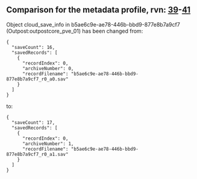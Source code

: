 ## Comparison for the metadata profile, rvn: [39](https://github.com/PRO100KatYT/FortniteProfileRevisions/tree/main/profiles/metadata/39%20metadata.json)-[41](https://github.com/PRO100KatYT/FortniteProfileRevisions/tree/main/profiles/metadata/41%20metadata.json)

Object cloud_save_info in b5ae6c9e-ae78-446b-bbd9-877e8b7a9cf7 (Outpost:outpostcore_pve_01) has been changed from:

```
{
  "saveCount": 16,
  "savedRecords": [
    {
      "recordIndex": 0,
      "archiveNumber": 0,
      "recordFilename": "b5ae6c9e-ae78-446b-bbd9-877e8b7a9cf7_r0_a0.sav"
    }
  ]
}
```

to:

```
{
  "saveCount": 17,
  "savedRecords": [
    {
      "recordIndex": 0,
      "archiveNumber": 1,
      "recordFilename": "b5ae6c9e-ae78-446b-bbd9-877e8b7a9cf7_r0_a1.sav"
    }
  ]
}
```

<br><br>
